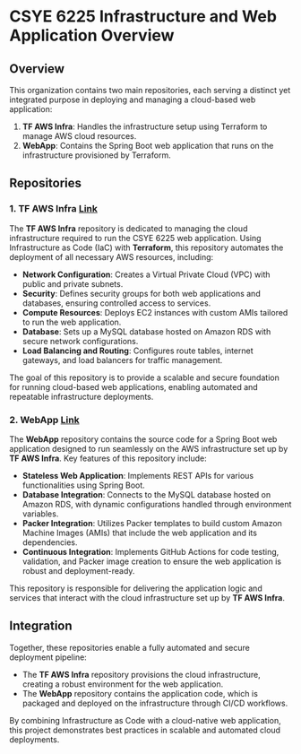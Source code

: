 # CSYE 6225 Infrastructure and Web Application Overview

## Overview
This organization contains two main repositories, each serving a distinct yet integrated purpose in deploying and managing a cloud-based web application:

1. **TF AWS Infra**: Handles the infrastructure setup using Terraform to manage AWS cloud resources.
2. **WebApp**: Contains the Spring Boot web application that runs on the infrastructure provisioned by Terraform.

## Repositories

### 1. **TF AWS Infra** [Link](https://github.com/Shreyas-Kothari/tf-aws-infra)
The **TF AWS Infra** repository is dedicated to managing the cloud infrastructure required to run the CSYE 6225 web application. Using Infrastructure as Code (IaC) with **Terraform**, this repository automates the deployment of all necessary AWS resources, including:

- **Network Configuration**: Creates a Virtual Private Cloud (VPC) with public and private subnets.
- **Security**: Defines security groups for both web applications and databases, ensuring controlled access to services.
- **Compute Resources**: Deploys EC2 instances with custom AMIs tailored to run the web application.
- **Database**: Sets up a MySQL database hosted on Amazon RDS with secure network configurations.
- **Load Balancing and Routing**: Configures route tables, internet gateways, and load balancers for traffic management.

The goal of this repository is to provide a scalable and secure foundation for running cloud-based web applications, enabling automated and repeatable infrastructure deployments.

### 2. **WebApp** [Link](https://github.com/Shreyas-Kothari/webapp)
The **WebApp** repository contains the source code for a Spring Boot web application designed to run seamlessly on the AWS infrastructure set up by **TF AWS Infra**. Key features of this repository include:

- **Stateless Web Application**: Implements REST APIs for various functionalities using Spring Boot.
- **Database Integration**: Connects to the MySQL database hosted on Amazon RDS, with dynamic configurations handled through environment variables.
- **Packer Integration**: Utilizes Packer templates to build custom Amazon Machine Images (AMIs) that include the web application and its dependencies.
- **Continuous Integration**: Implements GitHub Actions for code testing, validation, and Packer image creation to ensure the web application is robust and deployment-ready.

This repository is responsible for delivering the application logic and services that interact with the cloud infrastructure set up by **TF AWS Infra**.

## Integration
Together, these repositories enable a fully automated and secure deployment pipeline:
- The **TF AWS Infra** repository provisions the cloud infrastructure, creating a robust environment for the web application.
- The **WebApp** repository contains the application code, which is packaged and deployed on the infrastructure through CI/CD workflows.

By combining Infrastructure as Code with a cloud-native web application, this project demonstrates best practices in scalable and automated cloud deployments.
